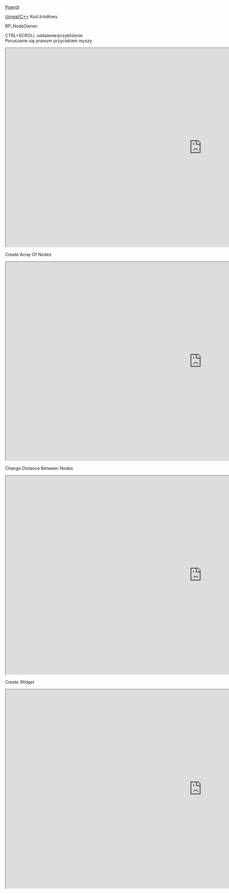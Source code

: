 [Powrót](../README.md)<br />
 
[Unreal/C++](https://github.com/grzedzicki/ShooterUE4/tree/main/MainCharacter) Kod źródłowy
  
BP_NodeOwner:  

CTRL+SCROLL oddalenie/przybliżenie  
Poruszanie się prawym przyciskiem myszy  
<iframe width=1280 height=650 src="https://blueprintue.com/render/f727j3wk" scrolling="no" allowfullscreen></iframe>

Create Array Of Nodes
<iframe width=1280 height=650 src="https://blueprintue.com/render/mljc8b6x/" scrolling="no" allowfullscreen></iframe>

Change Distance Between Nodes
<iframe width=1280 height=650 src="https://blueprintue.com/render/1kaq6yje/" scrolling="no" allowfullscreen></iframe>

Create Widget
<iframe width=1280 height=650 src="https://blueprintue.com/render/f_foxows/" scrolling="no" allowfullscreen></iframe>
